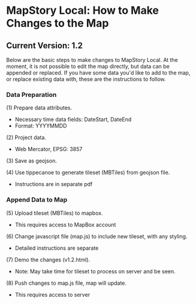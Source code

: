 # MapStory Local: How to Make Changes to the Map
## Current Version: 1.2

Below are the basic steps to make changes to MapStory Local. At the moment, it is not possible to edit the map directly, but data can be appended or replaced. If you have some data you'd like to add to the map, or replace existing data with, these are the instructions to follow.


### Data Preparation

(1) Prepare data attributes.
- Necessary time data fields: DateStart, DateEnd
- Format: YYYYMMDD

(2) Project data.
- Web Mercator, EPSG: 3857

(3) Save as geojson.

(4) Use tippecanoe to generate tileset (MBTiles) from geojson file.
- Instructions are in separate pdf


### Append Data to Map

(5) Upload tileset (MBTiles) to mapbox.
- This requires access to MapBox account

(6) Change javascript file (map.js) to include new tileset, with any styling.
- Detailed instructions are separate

(7) Demo the changes (v1.2.html).
- Note: May take time for tileset to process on server and be seen.

(8) Push changes to map.js file, map will update.
- This requires access to server


